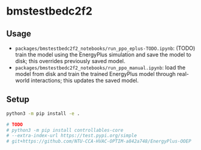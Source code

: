 # bmstestbedc2f2

## Usage
- `packages/bmstestbedc2f2_notebooks/run_ppo_eplus-TODO.ipynb`: (TODO) train the model using the EnergyPlus simulation and save the model to disk; this overrides previously saved model.
- `packages/bmstestbedc2f2_notebooks/run_ppo_manual.ipynb`: load the model from disk and train the trained EnergyPlus model through real-world interactions; this updates the saved model.

## Setup
```sh
python3 -m pip install -e .
```

```sh
# TODO
# python3 -m pip install controllables-core
# --extra-index-url https://test.pypi.org/simple 
# git+https://github.com/NTU-CCA-HVAC-OPTIM-a842a748/EnergyPlus-OOEP
```